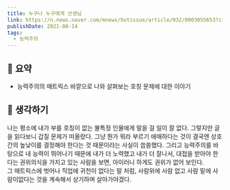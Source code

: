 ```yaml
---
title: 누구나 누구에게 선생님 
link: https://n.news.naver.com/mnews/hotissue/article/032/0003055653?cid=1087527
publishDate: 2021-08-14
tags:
  - 능력주의
---
```

## 📝 요약
- 능력주의의 매트릭스 바깥으로 나와 살펴보는 호칭 문제에 대한 이야기  

## 🤔 생각하기
나는 평소에 내가 부를 호칭이 없는 불특정 인물에게 말을 걸 일이 잘 없다. 그렇지만 글을 읽다보니 갑질 문제가 떠올랐다. 그냥 뭔가 뭐라 부르기 애매하다는 것이 결국엔 상호간의 높낮이를 결정해야 한다는 것 때문이라는 사실이 씁쓸했다. 그리고 능력주의를 바탕으로 내 능력이 뛰어나기 때문에 내가 더 노력했고 내가 더 잘나서, 대접을 받아야 한다는 권위의식을 가지고 있는 사람을 보면, 아이러니 하게도 권위가 없어 보인다.  
그 매트릭스에 벗어나 직업에 귀천이 없다는 말 처럼, 사람위에 사람 없고 사람 밑에 사람이없다는 것을 계속해서 상기하며 살아가야겠다.  

